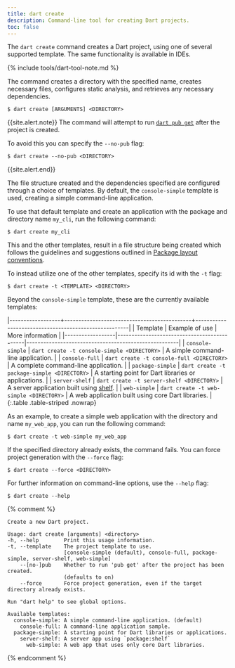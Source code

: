```yaml
---
title: dart create
description: Command-line tool for creating Dart projects.
toc: false
---
```


The `dart create` command creates a Dart project,
using one of several supported template.
The same functionality is available in IDEs.

{% include tools/dart-tool-note.md %}

The command creates a directory with the specified name, 
creates necessary files, configures static analysis, 
and retrieves any necessary dependencies.

```terminal
$ dart create [ARGUMENTS] <DIRECTORY>
```

{{site.alert.note}}
  The command will attempt to run [`dart pub get`](/tools/pub/cmd/pub-get) 
  after the project is created.

  To avoid this you can specify the `--no-pub` flag:

  ```terminal
  $ dart create --no-pub <DIRECTORY>
  ```
{{site.alert.end}}

The file structure created and the dependencies specified
are configured through a choice of templates. By default, 
the `console-simple` template is used, 
creating a simple command-line application.

To use that default template and create an application with
the package and directory name `my_cli`, run the following command:

```terminal
$ dart create my_cli
```

This and the other templates, result in a file structure being created
which follows the guidelines and suggestions
outlined in [Package layout conventions](/tools/pub/package-layout).

To instead utilize one of the other templates, 
specify its id with the `-t` flag:

```terminal
$ dart create -t <TEMPLATE> <DIRECTORY>
```

Beyond the `console-simple` template, these are the currently available
templates:

|------------------+---------------------------------------------+------------------------------------------------------|
| Template         | Example of use                              | More information                                     |
|------------------|---------------------------------------------|------------------------------------------------------|
| `console-simple` | `dart create -t console-simple <DIRECTORY>` | A simple command-line application.                   |
| `console-full`   | `dart create -t console-full <DIRECTORY>`   | A complete command-line application.                 |
| `package-simple` | `dart create -t package-simple <DIRECTORY>` | A starting point for Dart libraries or applications. |
| `server-shelf`   | `dart create -t server-shelf <DIRECTORY>`   | A server application built using [shelf][].          |
| `web-simple`     | `dart create -t web-simple <DIRECTORY>`     | A web application built using core Dart libraries.   |
{:.table .table-striped .nowrap}

[shelf]: {{site.pub-pkg}}/shelf

As an example, to create a simple web application
with the directory and name `my_web_app`,
you can run the following command:

```terminal
$ dart create -t web-simple my_web_app
```

If the specified directory already exists, the command fails. 
You can force project generation with the `--force` flag:

```terminal
$ dart create --force <DIRECTORY>
```

For further information on command-line options, use the `--help` flag:

```terminal
$ dart create --help
```

{% comment %}
```
Create a new Dart project.

Usage: dart create [arguments] <directory>
-h, --help        Print this usage information.
-t, --template    The project template to use.
                  [console-simple (default), console-full, package-simple, server-shelf, web-simple]
    --[no-]pub    Whether to run 'pub get' after the project has been created.
                  (defaults to on)
    --force       Force project generation, even if the target directory already exists.

Run "dart help" to see global options.

Available templates:
  console-simple: A simple command-line application. (default)
    console-full: A command-line application sample.
  package-simple: A starting point for Dart libraries or applications.
    server-shelf: A server app using `package:shelf`
      web-simple: A web app that uses only core Dart libraries.

```
{% endcomment %}
